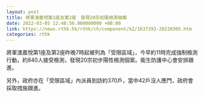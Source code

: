 ```yaml
---
layout: post
title: 將軍澳嘉悅第1座及第2座　發現20宗初陽檢測個案
date: 2022-03-05 12:48:56.000000000 +08:00
link: https://news.rthk.hk/rthk/ch/component/k2/1637293-20220305.htm
categories: rthk
---
```


將軍澳嘉悅第1座及第2座昨晚7時起被列為「受限區域」，今早約11時完成強制檢測行動，約840人接受檢測，發現20宗初步陽性檢測個案。衞生防護中心會安排跟進。

另外，政府亦在「受限區域」內派員到訪約370戶，當中42戶沒人應門，政府會採取措施跟進。
